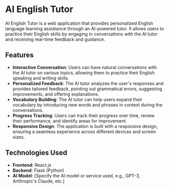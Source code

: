 # AI English Tutor

AI English Tutor is a web application that provides personalized English language learning assistance through an AI-powered tutor. It allows users to practice their English skills by engaging in conversations with the AI tutor and receiving real-time feedback and guidance.

## Features

- **Interactive Conversation**: Users can have natural conversations with the AI tutor on various topics, allowing them to practice their English speaking and writing skills.
- **Personalized Feedback**: The AI tutor analyzes the user's responses and provides tailored feedback, pointing out grammatical errors, suggesting improvements, and offering explanations.
- **Vocabulary Building**: The AI tutor can help users expand their vocabulary by introducing new words and phrases in context during the conversations.
- **Progress Tracking**: Users can track their progress over time, review their performance, and identify areas for improvement.
- **Responsive Design**: The application is built with a responsive design, ensuring a seamless experience across different devices and screen sizes.

## Technologies Used

- **Frontend**: React.js
- **Backend**: Flask (Python)
- **AI Model**: [Specify the AI model or service used, e.g., GPT-3, Anthropic's Claude, etc.]
